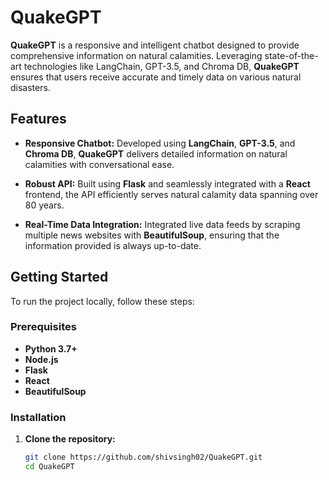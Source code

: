 # **QuakeGPT**

**QuakeGPT** is a responsive and intelligent chatbot designed to provide comprehensive information on natural calamities. Leveraging state-of-the-art technologies like LangChain, GPT-3.5, and Chroma DB, **QuakeGPT** ensures that users receive accurate and timely data on various natural disasters.

## **Features**

- **Responsive Chatbot:** Developed using **LangChain**, **GPT-3.5**, and **Chroma DB**, **QuakeGPT** delivers detailed information on natural calamities with conversational ease.
  
- **Robust API:** Built using **Flask** and seamlessly integrated with a **React** frontend, the API efficiently serves natural calamity data spanning over 80 years.

- **Real-Time Data Integration:** Integrated live data feeds by scraping multiple news websites with **BeautifulSoup**, ensuring that the information provided is always up-to-date.

## **Getting Started**

To run the project locally, follow these steps:

### **Prerequisites**

- **Python 3.7+**
- **Node.js**
- **Flask**
- **React**
- **BeautifulSoup**

### **Installation**

1. **Clone the repository:**

   ```bash
   git clone https://github.com/shivsingh02/QuakeGPT.git
   cd QuakeGPT
